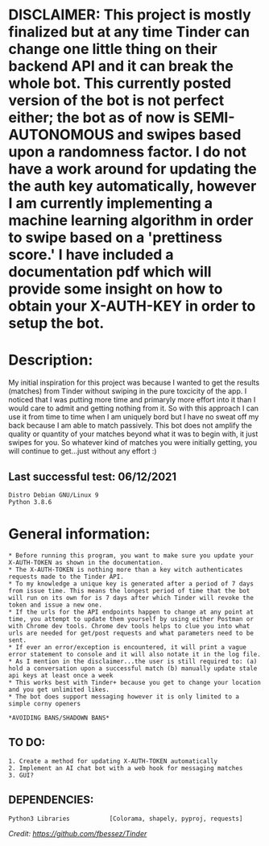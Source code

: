 # DISCLAIMER: This project is mostly finalized but at any time Tinder can change one little thing on their backend API and it can break the whole bot. This currently posted version of the bot is not perfect either; the bot as of now is SEMI-AUTONOMOUS and swipes based upon a randomness factor. I do not have a work around for updating the the auth key automatically, however I am currently implementing a machine learning algorithm in order to swipe based on a 'prettiness score.' I have included a documentation pdf which will provide some insight on how to obtain your X-AUTH-KEY in order to setup the bot. 

# Description: 
My initial inspiration for this project was because I wanted to get the results (matches) from Tinder without swiping in the pure toxcicity of the app. I noticed that I was putting more time and primaryly more effort into it than I would care to admit and getting nothing from it. So with this approach I can use it from time to time when I am uniquely bord but I have no sweat off my back because I am able to match passively. This bot does not amplify the quality or quantity of your matches beyond what it was to begin with, it just swipes for you. So whatever kind of matches you were initially getting, you will continue to get...just without any effort :) 
    

## Last successful test: 06/12/2021
    Distro Debian GNU/Linux 9
    Python 3.8.6

# General information: 

    * Before running this program, you want to make sure you update your X-AUTH-TOKEN as shown in the documentation. 
    * The X-AUTH-TOKEN is nothing more than a key witch authenticates requests made to the Tinder API. 
    * To my knowledge a unique key is generated after a period of 7 days from issue time. This means the longest period of time that the bot will run on its own for is 7 days after which Tinder will revoke the token and issue a new one. 
    * If the urls for the API endpoints happen to change at any point at time, you attempt to update them yourself by using either Postman or with Chrome dev tools. Chrome dev tools helps to clue you into what urls are needed for get/post requests and what parameters need to be sent. 
    * If ever an error/exception is encountered, it will print a vague error statement to console and it will also notate it in the log file. 
    * As I mention in the disclaimer...the user is still required to: (a) hold a conversation upon a successful match (b) manually update stale api keys at least once a week
    * This works best with Tinder+ because you get to change your location and you get unlimited likes. 
    * The bot does support messaging however it is only limited to a simple corny openers 
    
    *AVOIDING BANS/SHADOWN BANS* 
     
    
## TO DO: 
    1. Create a method for updating X-AUTH-TOKEN automatically 
    2. Implement an AI chat bot with a web hook for messaging matches  
    3. GUI? 
    
## DEPENDENCIES: 
    Python3 Libraries           [Colorama, shapely, pyproj, requests]


_Credit: https://github.com/fbessez/Tinder_
